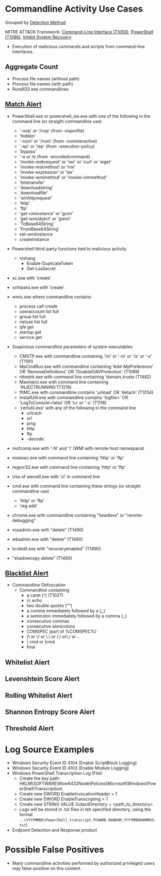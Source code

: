 # Commandline Activity Use Cases

Grouped by [Detection Method](/Detection-Methods.md)

MITRE ATT&CK Framework: [Command-Line Interface (T1059)](https://attack.mitre.org/techniques/T1059), [PowerShell (T1086)](https://attack.mitre.org/techniques/T1086), [Inhibit System Recovery](https://attack.mitre.org/versions/v12/techniques/T1490/)

- Execution of malicious commands and scripts from command-line interfaces.


## Aggregate Count
- Process file names (without path)
- Process file names (with path)
- Rundll32.exe commandlines


## [Match Alert](https://github.com/TonyPhipps/SIEM/blob/master/Detection-Methods.md#match-alarm)
- PowerShell.exe or powershell_ise.exe with one of the following in the command line (or straight commandline use)
  - '-nop' or '/nop' (from -noprofile)
  - 'hidden'
  - '-noni' or '/noni' (from -noninteractive)
  - '-ep' or '/ep' (from -execution-policy)
  - 'bypass'
  - '-e or /e (from -encodedcommand)
  - 'invoke-webrequest' or 'iwr' or 'curl' or 'wget'
  - 'invoke-restmethod' or 'irm'
  - 'invoke-expression' or 'iex'
  - 'invoke-wmimethod' or 'invoke-cimmethod'
  - 'bitstransfer'
  - 'downloadstring'
  - 'downloadfile'
  - 'winhttprequest'
  - 'http'
  - 'ftp'
  - 'get-ciminstance' or 'gcim'
  - 'get-wmiobject' or 'gwmi'
  - 'ToBase64String'
  - 'FromBase64String'
  - set-wmiinstance
  - createInstance

- Powershell third-party functions tied to malicious activity
  - nishang
    - Enable-DuplicateToken
    - Get-LsaSecret

- sc.exe with 'create'

- schtasks.exe with 'create'

- wmic.exe where commandline contains
  - process call create
  - useraccount list full
  - group list full
  - netuse list full
  - qfe get
  - startup get
  - service get

- Suspicious commandline parameters of system executables
  - CMSTP.exe with commandline containing '/ni' or '-ni' or '/s' or '-s' (T1191)
  - MpCmdRun.exe with commandline containing 'Add-MpPreference' OR 'RemoveDefinitions' OR 'DisableIOAVProtection' (T1089)
  - nltestrk.exe with command line containing 'domain_trusts (T1482)
  - Mavinject.exe with command line containing 'INJECTRUNNING'(T1218)
  - fltMC.exe with commandline contains 'unload' OR 'detach' (T1054)
  - InstallUtil.exe with commandline contains 'logfile=' OR 'LogToConsole=false' OR '/u' or '-u' (T1118)
  - 'certutil.exe' with any of the following in the command line
    - urlcach
    - url
    - ping
    - http
    - ftp
    - -decode

- mofcomp.exe with '-N' and '\\' (WMI with remote host namespace)

- msiexec.exe with command line containing 'http' or 'ftp'

- regsvr32.exe with command line containing 'http' or 'ftp'

- Use of wevutil.exe with 'cl' in command line

- cmd.exe with command line containing these strings (or straight commandline use)
  - 'http' or 'ftp'
  - 'reg add'

- chrome.exe with commandline containing "headless" or "remote-debugging"

-	vssadmin.exe with "delete" (T1490)
-	wbadmin.exe with "delete" (T1490)
-	bcdedit.exe with "recoveryenabled" (T1490)
- "shadowcopy delete" (T1490)

## [Blacklist Alert](https://github.com/TonyPhipps/SIEM/blob/master/Detection-Methods.md#blacklist-alarm)
- Commandline Obfuscation
  - Commandline containing
    - a caret (^) (T1027)
    - /c echo
    - two double quotes ("")
    - a comma immediately followed by a  (,;)
    - a semicolon immediately followed by a comma (;,)
    - consecutive commas
    - consecutive semicolons
    - COMSPEC (part of %COMSPEC%)
    - /\\ or \\/ or \\.\\ or /./ or\\./ or ..
    - | cmd or |cmd
    - final


## Whitelist Alert


## Levenshtein Score Alert


## Rolling Whitelist Alert



## Shannon Entropy Score Alert


## Threshold Alert


# Log Source Examples
- Windows Security Event ID 4104 (Enable ScriptBlock Logging)
- Windows Security Event ID 4103 (Enable Module Logging)
- Windows PowerShell Transcription Log (File)
  - Create the key path: HKLM\SOFTWARE\Wow6432Node\Policies\Microsoft\Windows\PowerShell\Transcription\
  - Create new DWORD EnableInvocationHeader = 1
  - Create new DWORD EnableTranscripting = 1
  - Create new STRING VALUE OutputDirectory = <path_to_directory>
  - Logs will be stored in .txt files in teh specified directory, using the format `..\YYYYMMDD\PowerShell_transcript.PCNAME.RANDOM.YYYYMMDDHHMMSS.txt`)
- Endpoint Detection and Response product


# Possible False Positives
- Many commandline activities performed by authorized privileged users may false-positive on this content.
